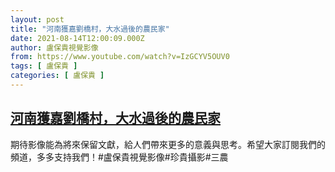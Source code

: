 ```yaml
---
layout: post
title: "河南獲嘉劉橋村，大水過後的農民家"
date: 2021-08-14T12:00:09.000Z
author: 盧保貴視覺影像
from: https://www.youtube.com/watch?v=IzGCYV5OUV0
tags: [ 盧保貴 ]
categories: [ 盧保貴 ]
---
```

<!--1628942409000-->
[河南獲嘉劉橋村，大水過後的農民家](https://www.youtube.com/watch?v=IzGCYV5OUV0)
------

<div>
期待影像能為將來保留文獻，給人們帶來更多的意義與思考。希望大家訂閱我們的頻道，多多支持我們！#盧保貴視覺影像#珍貴攝影#三農
</div>
